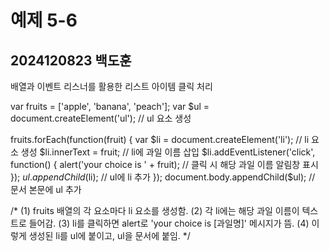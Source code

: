 # 예제 5-6
## 2024120823 백도훈

배열과 이벤트 리스너를 활용한 리스트 아이템 클릭 처리


var fruits = ['apple', 'banana', 'peach'];
var $ul = document.createElement('ul');  // ul 요소 생성

fruits.forEach(function(fruit) {
  var $li = document.createElement('li'); // li 요소 생성
  $li.innerText = fruit;                   // li에 과일 이름 삽입
  $li.addEventListener('click', function() {
    alert('your choice is ' + fruit);     // 클릭 시 해당 과일 이름 알림창 표시
  });
  $ul.appendChild($li);                    // ul에 li 추가
});
document.body.appendChild($ul);            // 문서 본문에 ul 추가

/*
(1) fruits 배열의 각 요소마다 li 요소를 생성함.
(2) 각 li에는 해당 과일 이름이 텍스트로 들어감.
(3) li를 클릭하면 alert로 'your choice is [과일명]' 메시지가 뜸.
(4) 이렇게 생성된 li를 ul에 붙이고, ul을 문서에 붙임.
*/
